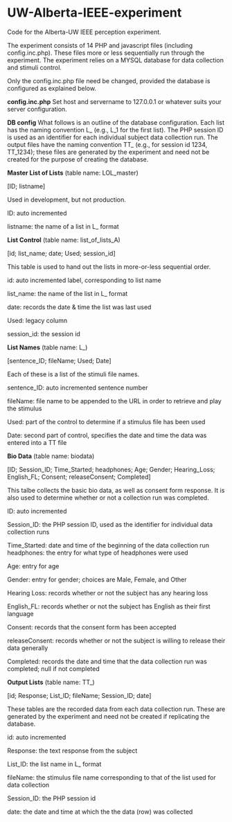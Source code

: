 # UW-Alberta-IEEE-experiment
Code for the Alberta-UW IEEE perception experiment.

The experiment consists of 14 PHP and javascript files (including config.inc.php). These files more or less sequentially run through the experiment. The experiment relies on a MYSQL database for data collection and stimuli control. 

Only the config.inc.php file need be changed, provided the database is configured as  explained below.

**config.inc.php**
Set host and servername to 127.0.0.1 or whatever suits your server configuration.

**DB config**
What follows is an outline of the database configuration. Each list has the naming convention L_<list number> (e.g., L_1 for the first list). The PHP session ID is used as an identifier for each individual subject data collection run. The output files have the naming convention TT_<session id> (e.g., for session id 1234, TT_1234); these files are generated by the experiment and need not be created for the purpose of creating the database.

**Master List of Lists** (table name: LOL_master)

  [ID; listname]

  Used in development, but not production.

ID: auto incremented

  listname: the name of a list in L_<list name> format

  
**List Control** (table name: list_of_lists_A)

  [id; list_name; date; Used; session_id]	

  This table is used to hand out the lists in more-or-less sequential order.

id: auto incremented label, corresponding to list name

  list_name: the name of the list in L_<list number> format

  date: records the date & time the list was last used

  Used: legacy column

  session_id: the session id

  
**List Names** (table name: L_<list number>)

  [sentence_ID; fileName; Used; Date] 

  Each of these is a list of the stimuli file names.

sentence_ID: auto incremented sentence number

  fileName: file name to be appended to the URL in order to retrieve and play the stimulus

  Used: part of the control to determine if a stimulus file has been used

  Date: second part of control, specifies the date and time the data was entered into a TT file

  
**Bio Data** (table name: biodata)

  [ID; Session_ID; Time_Started; headphones; Age; Gender; Hearing_Loss; English_FL; Consent; releaseConsent; Completed]	

  This talbe collects the basic bio data, as well as consent form response. It is also used to determine whether or not a collection run was completed.

ID: auto incremented

  Session_ID: the PHP session ID, used as the identifier for individual data collection runs

  Time_Started: date and time of the beginning of the data collection run headphones: the entry for what type of headphones were used

  Age: entry for age

  Gender: entry for gender; choices are Male, Female, and Other

  Hearing Loss: records whether or not the subject has any hearing loss

  English_FL: records whether or not the subject has English as their first language

  Consent: records that the consent form has been accepted

  releaseConsent: records whether or not the subject is willing to release their data generally

  Completed: records the date and time that the data collection run was completed; null if not completed

  
**Output Lists** (table name: TT_<session id>)

  [id; Response; List_ID; fileName; Session_ID; date]

  These tables are the recorded data from each data collection run. These are generated by the experiment and need not be created if replicating the database.

id: auto incremented 

  Response: the text response from the subject

  List_ID: the list name in L_<list number> format

  fileName: the stimulus file name corresponding to that of the list used for data collection

  Session_ID: the PHP session id

  date: the date and time at which the the data (row) was collected 
